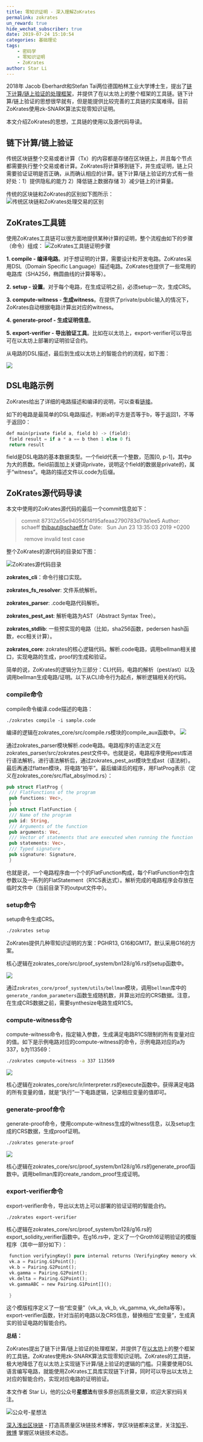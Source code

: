```yaml
---
title: 零知识证明 - 深入理解ZoKrates
permalink: zokrates
un_reward: true
hide_wechat_subscriber: true
date: 2019-07-24 15:10:54
categories: 基础理论
tags: 
    - 密码学
    - 零知识证明
    - ZoKrates
author: Star Li
---
```


2018年 Jacob Eberhardt和Stefan Tai两位德国柏林工业大学博士生，提出了[链下计算/链上验证的处理框架](https://www.ise.tu-berlin.de/fileadmin/fg308/publications/2018/2018_eberhardt_ZoKrates.pdf)，并提供了在以太坊上的整个框架的工具链。链下计算/链上验证的思想很早就有，但是能提供比较完善的工具链的实属难得。目前ZoKrates使用zk-SNARK算法实现零知识证明。

本文介绍ZoKrates的思想，工具链的使用以及源代码导读。

<!-- more -->

## 链下计算/链上验证

传统区块链整个交易或者计算（Tx）的内容都是存储在区块链上，并且每个节点都需要执行整个交易或者计算。ZoKrates将计算移到链下，并生成证明，链上只需要验证证明是否正确，从而确认相应的计算。链下计算/链上验证的方式有一些好处：1）提供隐私的能力 2）降低链上数据存储 3）减少链上的计算量。

传统的区块链和ZoKrates的区别如下图所示：
![传统区块链和ZoKrates处理交易的区别](https://img.learnblockchain.cn/2019/07/15639745814369.jpg)

## ZoKrates工具链

使用ZoKrates工具链可以很方面地提供某种计算的证明，整个流程由如下的步骤（命令）组成：
![ZoKrates工具链证明步骤](https://img.learnblockchain.cn/2019/07/15639745957390.jpg)

**1. compile - 编译电路**。对于想证明的计算，需要设计和开发电路。ZoKrates采用DSL（Domain Specific Language）描述电路。ZoKrates也提供了一些常用的电路库（SHA256，椭圆曲线的计算等等）。

**2. setup - 设置**。对于每个电路，在生成证明之前，必须setup一次，生成CRS。

**3. compute-witness - 生成witness**。在提供了private/public输入的情况下，ZoKrates自动根据电路计算出对应的witness。

**4. generate-proof - 生成证明信息**。

**5. export-verifier - 导出验证工具**。比如在以太坊上，export-verifier可以导出可在以太坊上部署的证明验证合约。

从电路的DSL描述，最后到生成以太坊上的智能合约的流程，如下图：

![](https://img.learnblockchain.cn/2019/07/15639746206232.jpg)

## DSL电路示例

ZoKrates给出了详细的电路描述和编译的说明，可以查看[链接](https://zokrates.github.io/)。

如下的电路是最简单的DSL电路描述，判断a的平方是否等于b，等于返回1，不等于返回0：
```rust
def main(private field a, field b) -> (field):
 field result = if a * a == b then 1 else 0 fi
 return result
```

field是DSL电路的基本数据类型。一个field代表一个整数，范围[0, p-1]，其中p为大的质数。field前面加上关键词private，说明这个field的数据是private的，属于“witness”。电路的描述文件以.code为后缀。

## ZoKrates源代码导读

本文中使用的ZoKrates源代码的最后一个commit信息如下：

> commit 87312a55e94055f14f95afeaa2790783d79a1ee5 Author: schaeff thibaut@schaeff.fr Date:   Sun Jun 23 13:35:03 2019 +0200
> 
>   remove invalid test case

整个ZoKrates的源代码的目录如下图：

![ZoKrates源代码目录](https://img.learnblockchain.cn/2019/07/15639746425443.jpg)


**zokrates_cli**：命令行接口实现。

**zokrates_fs_resolver**: 文件系统解析。

**zokrates_parser**: .code电路代码解析。

**zokrates_pest_ast**: 解析电路为AST（Abstract Syntax Tree）。

**zokrates_stdlib**: 一些预实现的电路（比如，sha256函数，pedersen hash函数，ecc相关计算）。

**zokrates_core**: zokrates的核心逻辑代码。解析.code电路，调用bellman相关接口，实现电路的生成，proof的生成和验证。

简单的说，ZoKrates的逻辑分为三部分：CLI代码，电路的解析（pest/ast）以及调用bellman生成电路/证明。以下从CLI命令行为起点，解析逻辑相关的代码。

### **compile命令**

compile命令编译.code描述的电路：

```
./zokrates compile -i sample.code
```

编译的逻辑在zokrates_core/src/compile.rs模块的compile_aux函数中。
![](https://img.learnblockchain.cn/2019/07/15639746786539.jpg)


通过zokrates_parser模块解析.code电路。电路程序的语法定义在zokrates_parser/src/zokrates.pest文件中。也就是说，电路程序使用pest库进行语法解析。进行语法解析后，通过zokrates_pest_ast模块生成ast（语法树）。最后再通过flatten模块，将电路“拍平”。最后编译后的程序，用FlatProg表示（定义在zokrates_core/src/flat_absy/mod.rs）：

```rust
pub struct FlatProg {
 /// FlatFunctions of the program
 pub functions: Vec>,
 }
 pub struct FlatFunction {
 /// Name of the program
 pub id: String,
 /// Arguments of the function
 pub arguments: Vec,
 /// Vector of statements that are executed when running the function
 pub statements: Vec>,
 /// Typed signature
 pub signature: Signature,
 }
```

也就是说，一个电路程序由一个个的FlatFunction构成，每个FlatFunction中包含参数以及一系列的FlatStatement（R1CS表达式）。解析完成的电路程序会存放在临时文件中（当前目录下的output文件中）。

### **setup命令**

setup命令生成CRS。

```bash
./zokrates setup
```

ZoKrates提供几种零知识证明的方案：PGHR13, G16和GM17。默认采用G16的方案。

核心逻辑在zokrates_core/src/proof_system/bn128/g16.rs的setup函数中。

![](https://img.learnblockchain.cn/2019/07/15639742939452.jpg)


通过`zokrates_core/proof_system/utils/bellman`模块，调用`bellman`库中的`generate_random_parameters`函数生成随机数，并算出对应的CRS数据。注意，在生成CRS数据之前，需要synthesize电路生成R1CS。

### **compute-witness命令**

compute-witness命令，指定输入参数，生成满足电路R1CS限制的所有变量对应的值。如下是示例电路对应的compute-witness的命令，示例电路对应的a为337，b为113569：

```bash
./zokrates compute-witness -a 337 113569
```

![](https://img.learnblockchain.cn/2019/07/15639746979143.jpg)


核心逻辑在zokrates_core/src/ir/interpreter.rs的execute函数中。获得满足电路的所有变量的值，就是“执行”一下电路逻辑，记录相应变量的值即可。

### **generate-proof命令**

generate-proof命令，使用compute-witness生成的witness信息，以及setup生成的CRS数据，生成proof证明。

```bash
./zokrates generate-proof
```

![](https://img.learnblockchain.cn/2019/07/15639747117680.jpg)


核心逻辑在zokrates_core/src/proof_system/bn128/g16.rs的generate_proof函数中。调用bellman库的create_random_proof生成证明。

### **export-verifier命令**

export-verifier命令，导出以太坊上可以部署的验证证明的智能合约。
```bash
./zokrates export-verifier
```

核心逻辑在zokrates_core/src/proof_system/bn128/g16.rs的export_solidity_verifier函数中。在g16.rs中，定义了一个Groth16证明验证的模版程序（其中一部分如下）：


```rust
 function verifyingKey() pure internal returns (VerifyingKey memory vk) {
 vk.a = Pairing.G1Point();
 vk.b = Pairing.G2Point();
 vk.gamma = Pairing.G2Point();
 vk.delta = Pairing.G2Point();
 vk.gammaABC = new Pairing.G1Point[]();
 
 }
```


这个模版程序定义了一些“宏变量”（vk_a, vk_b, vk_gamma, vk_delta等等）。export-verifier函数，针对当前的电路以及CRS信息，替换相应“宏变量”，生成真实的验证电路的智能合约。

**总结：**

ZoKrates提出了链下计算/链上验证的处理框架，并提供了在[以太坊](https://learnblockchain.cn/categories/ethereum/)上的整个框架的工具链。ZoKrates使用zk-SNARK算法实现零知识证明。ZoKrates的工具链，极大地降低了在以太坊上实现链下计算/链上验证的逻辑的门槛。只需要使用DSL语言编写电路，就能使用ZoKrates工具库实现链下计算，同时可以导出以太坊上对应的智能合约，实现对应电路的证明验证。


本文作者 Star Li，他的公众号**星想法**有很多原创高质量文章，欢迎大家扫码关注。

![公众号-星想法](https://img.learnblockchain.cn/2019/15572190575887.jpg!/scale/20%)

[深入浅出区块链](https://learnblockchain.cn/) - 打造高质量区块链技术博客，学区块链都来这里，关注[知乎](https://www.zhihu.com/people/xiong-li-bing/activities)、[微博](https://weibo.com/517623789) 掌握区块链技术动态。
